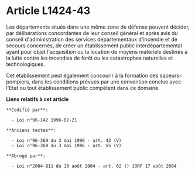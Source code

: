 # Article L1424-43

Les départements situés dans une même zone de défense peuvent décider, par délibérations concordantes de leur conseil général
et après avis du conseil d'administration des services départementaux d'incendie et de secours concernés, de créer un
établissement public interdépartemental ayant pour objet l'acquisition ou la location de moyens matériels destinés à la lutte
contre les incendies de forêt ou les catastrophes naturelles et technologiques.

Cet établissement peut également concourir à la formation des sapeurs-pompiers, dans les conditions prévues par une
convention conclue avec l'Etat ou tout établissement public compétent dans ce domaine.

**Liens relatifs à cet article**

	**Codifié par**:

	  - Loi n°96-142 1996-02-21

	**Anciens textes**:

	  - Loi n°96-369 du 3 mai 1996 - art. 43 (V)
	  - Loi n°96-369 du 3 mai 1996 - art. 55 (V)

	**Abrogé par**:

	  - Loi n°2004-811 du 13 août 2004 - art. 62 () JORF 17 août 2004
